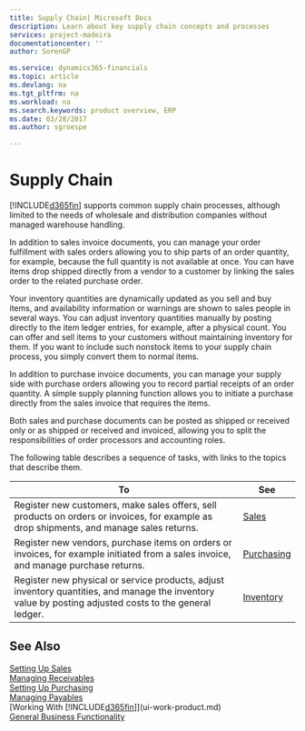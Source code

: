 ```yaml
---
title: Supply Chain| Microsoft Docs
description: Learn about key supply chain concepts and processes
services: project-madeira
documentationcenter: ''
author: SorenGP

ms.service: dynamics365-financials
ms.topic: article
ms.devlang: na
ms.tgt_pltfrm: na
ms.workload: na
ms.search.keywords: product overview, ERP
ms.date: 03/28/2017
ms.author: sgroespe

---
```

# Supply Chain
[!INCLUDE[d365fin](includes/d365fin_md.md)] supports common supply chain processes, although limited to the needs of wholesale and distribution companies without managed warehouse handling.

In addition to sales invoice documents, you can manage your order fulfillment with sales orders allowing you to ship parts of an order quantity, for example, because the full quantity is not available at once. You can have items drop shipped directly from a vendor to a customer by linking the sales order to the related purchase order.

Your inventory quantities are dynamically updated as you sell and buy items, and availability information or warnings are shown to sales people in several ways. You can adjust inventory quantities manually by posting directly to the item ledger entries, for example, after a physical count. You can offer and sell items to your customers without maintaining inventory for them. If you want to include such nonstock items to your supply chain process, you simply convert them to normal items.

In addition to purchase invoice documents, you can manage your supply side with purchase orders allowing you to record partial receipts of an order quantity. A simple supply planning function allows you to initiate a purchase directly from the sales invoice that requires the items.

Both sales and purchase documents can be posted as shipped or received only or as shipped or received and invoiced, allowing you to split the responsibilities of order processors and accounting roles.

The following table describes a sequence of tasks, with links to the topics that describe them.

| To | See |
| --- | --- |
| Register new customers, make sales offers, sell products on orders or invoices, for example as drop shipments, and manage sales returns. |[Sales](sales-manage-sales.md) |
| Register new vendors, purchase items on orders or invoices, for example initiated from a sales invoice, and manage purchase returns. |[Purchasing](purchasing-manage-purchasing.md) |
| Register new physical or service products, adjust inventory quantities, and manage the inventory value by posting adjusted costs to the general ledger. |[Inventory](inventory-manage-inventory.md) |

## See Also
[Setting Up Sales](sales-setup-sales.md)  
[Managing Receivables](receivables-manage-receivables.md)     
[Setting Up Purchasing](purchasing-setup-purchasing.md)  
[Managing Payables](payables-manage-payables.md)    
[Working With [!INCLUDE[d365fin](includes/d365fin_md.md)]](ui-work-product.md)  
[General Business Functionality](ui-across-business-areas.md)
